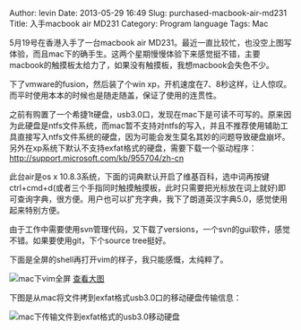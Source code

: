 Author: levin
Date: 2013-05-29 16:49
Slug: purchased-macbook-air-md231
Title: 入手macbook air MD231
Category: Program language
Tags: Mac

5月19号在香港入手了一台macbook air MD231。最近一直比较忙，也没空上图写体验，而且mac下的确手生。这两个星期慢慢体验下来感觉挺不错，主要macbook的触摸板太给力了，如果没有触摸板，我想macbook会失色不少。<!-- more -->

下了vmware的fusion，然后装了个win xp，开机速度在7、8秒这样，让人惊叹。而平时使用本本的时候也是随走随盖，保证了使用的连贯性。

之前有购置了一个希捷1t硬盘，usb3.0口，发现在mac下是可读不可写的。原来因为此硬盘是ntfs文件系统，而mac暂不支持对ntfs的写入，并且不推荐使用辅助工具直接写入ntfs文件系统的硬盘，因为可能会发生莫名其妙的问题导致硬盘崩坏。另外在xp系统下默认不支持exfat格式的硬盘，需要下载一个驱动程序：
<a href="http://support.microsoft.com/kb/955704/zh-cn" rel="nofollow">http://support.microsoft.com/kb/955704/zh-cn</a>

此台air是os x 10.8.3系统，下面的词典默认开启了维基百科，选中词再按键ctrl+cmd+d(或者三个手指同时触摸触摸板，此时只需要把光标放在词上就好)即可查询字典，很方便。用户也可以扩充字典，我下了朗道英汉字典5.0，感觉使用起来特别方便。

由于工作中需要使用svn管理代码，又下载了versions，一个svn的gui软件，感觉不错。如果要使用git，下个source tree挺好。

下面是全屏的shell再打开vim的样子，我只能感慨，太纯粹了。

![mac下vim全屏](/img/mac-shell-vim-fullscreen.png)
[查看大图](/img/mac-shell-vim-fullscreen.png)

下图是从mac将文件拷到exfat格式usb3.0口的移动硬盘传输信息：

![mac下传输文件到exfat格式的usb3.0移动硬盘](/img/mac-transfer-data-to-exfat-hard-driver-through-usb3.png)
